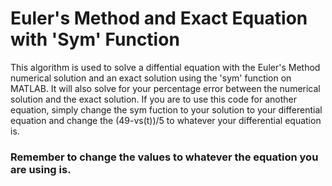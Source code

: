 # Euler's Method and Exact Equation with 'Sym' Function
This algorithm is used to solve a diffential equation with the Euler's Method numerical solution and an exact solution using the 'sym' function on MATLAB. It will also solve for your percentage error between the numerical solution and the exact solution. If you are to use this code for another equation, simply change the sym fuction to your solution to your differential equation and change the (49-vs(t))/5 to whatever your differential equation is.
### **Remember to change the values to whatever the equation you are using is.**
